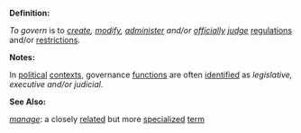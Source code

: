 **Definition:**

*To govern* is to *[create](https://github.com/gcassel/Modular-Organization-Terminology/blob/master/terms/create.md), [modify](https://github.com/gcassel/Modular-Organization-Terminology/blob/master/terms/modify.md), [administer](https://github.com/gcassel/Modular-Organization-Terminology/blob/master/terms/administer.md) and/or [officially](https://github.com/gcassel/Modular-Organization-Terminology/blob/master/terms/official.md) [judge](https://github.com/gcassel/Modular-Organization-Terminology/blob/master/terms/judge.md)* [regulations](https://github.com/gcassel/Modular-Organization-Terminology/blob/master/terms/regulate.md) and/or [restrictions](https://github.com/gcassel/Modular-Organization-Terminology/blob/master/terms/restriction.md).  

**Notes:**  

In [political](https://github.com/gcassel/Modular-Organization-Terminology/blob/master/terms/politics.md) [contexts](https://github.com/gcassel/Modular-Organization-Terminology/blob/master/terms/context.md), governance [functions](https://github.com/gcassel/Modular-Organization-Terminology/blob/master/terms/function.md) are often [identified](https://github.com/gcassel/Modular-Organization-Terminology/blob/master/terms/identify.md) as *legislative, executive and/or judicial*.

**See Also:** 

*[manage](https://github.com/gcassel/Modular-Organization-Terminology/blob/master/terms/manage.md)*: a closely [related](https://github.com/gcassel/Modular-Organization-Terminology/blob/master/terms/relationship.md) but more [specialized](https://github.com/gcassel/Modular-Organization-Terminology/blob/master/terms/specialize.md) [term](https://github.com/gcassel/Modular-Organization-Terminology/blob/master/terms/term.md) 
